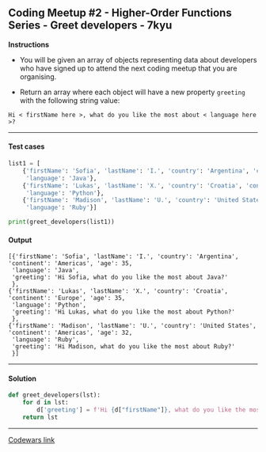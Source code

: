 ## Coding Meetup #2 - Higher-Order Functions Series - Greet developers - 7kyu

**Instructions**

- You will be given an array of objects representing data about developers who have signed up to attend the next coding meetup that you are organising.

- Return an array where each object will have a new property `greeting` with the following string value:

```
Hi < firstName here >, what do you like the most about < language here >?
```

---

#### Test cases

```python
list1 = [
    {'firstName': 'Sofia', 'lastName': 'I.', 'country': 'Argentina', 'continent': 'Americas', 'age': 35,
     'language': 'Java'},
    {'firstName': 'Lukas', 'lastName': 'X.', 'country': 'Croatia', 'continent': 'Europe', 'age': 35,
     'language': 'Python'},
    {'firstName': 'Madison', 'lastName': 'U.', 'country': 'United States', 'continent': 'Americas', 'age': 32,
     'language': 'Ruby'}]

print(greet_developers(list1))
```

#### Output 

```
[{'firstName': 'Sofia', 'lastName': 'I.', 'country': 'Argentina', 'continent': 'Americas', 'age': 35,
 'language': 'Java',
 'greeting': 'Hi Sofia, what do you like the most about Java?'
 },
{'firstName': 'Lukas', 'lastName': 'X.', 'country': 'Croatia', 'continent': 'Europe', 'age': 35,
 'language': 'Python',
 'greeting': 'Hi Lukas, what do you like the most about Python?'
 },
{'firstName': 'Madison', 'lastName': 'U.', 'country': 'United States', 'continent': 'Americas', 'age': 32,
 'language': 'Ruby',
 'greeting': 'Hi Madison, what do you like the most about Ruby?'
 }]
```

---

#### Solution

```python
def greet_developers(lst): 
    for d in lst: 
        d['greeting'] = f'Hi {d["firstName"]}, what do you like the most about {d["language"]}?'
    return lst
```

---

[Codewars link](https://www.codewars.com/kata/58279e13c983ca4a2a00002a)
